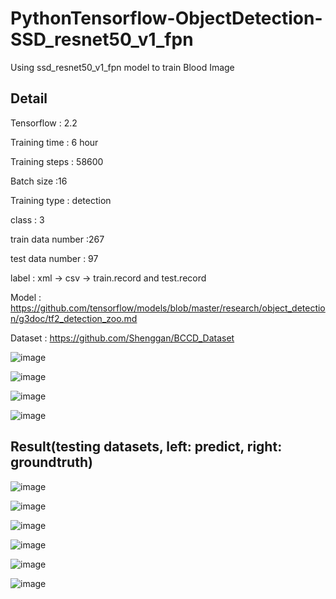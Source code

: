 # PythonTensorflow-ObjectDetection-SSD_resnet50_v1_fpn

Using ssd_resnet50_v1_fpn model to train Blood Image

## Detail

Tensorflow : 2.2

Training time : 6 hour

Training steps : 58600

Batch size :16

Training type : detection

class : 3

train data number :267

test data number : 97

label : xml -> csv -> train.record and test.record

Model : https://github.com/tensorflow/models/blob/master/research/object_detection/g3doc/tf2_detection_zoo.md

Dataset : https://github.com/Shenggan/BCCD_Dataset

![image](https://github.com/weisting-kw/PythonTensorflow-ObjectDetection-SSD_resnet50_v1_fpn/blob/main/detail1.png)

![image](https://github.com/weisting-kw/PythonTensorflow-ObjectDetection-SSD_resnet50_v1_fpn/blob/main/detail2.png)

![image](https://github.com/weisting-kw/PythonTensorflow-ObjectDetection-SSD_resnet50_v1_fpn/blob/main/detail3.png)

![image](https://github.com/weisting-kw/PythonTensorflow-ObjectDetection-SSD_resnet50_v1_fpn/blob/main/detail4.png)


## Result(testing datasets, left: predict, right: groundtruth)

![image](https://github.com/weisting-kw/PythonTensorflow-ObjectDetection-SSD_resnet50_v1_fpn/blob/main/example1.png)

![image](https://github.com/weisting-kw/PythonTensorflow-ObjectDetection-SSD_resnet50_v1_fpn/blob/main/example2.png)

![image](https://github.com/weisting-kw/PythonTensorflow-ObjectDetection-SSD_resnet50_v1_fpn/blob/main/example3.png)

![image](https://github.com/weisting-kw/PythonTensorflow-ObjectDetection-SSD_resnet50_v1_fpn/blob/main/example4.png)

![image](https://github.com/weisting-kw/PythonTensorflow-ObjectDetection-SSD_resnet50_v1_fpn/blob/main/example5.png)

![image](https://github.com/weisting-kw/PythonTensorflow-ObjectDetection-SSD_resnet50_v1_fpn/blob/main/example6.png)
